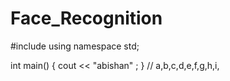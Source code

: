 # Face_Recognition
#include <isostream>
using namespace std; 

int main()
{
cout << "abishan" ;
}
// a,b,c,d,e,f,g,h,i,
